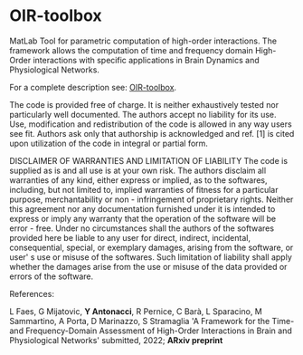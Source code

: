 # OIR-toolbox
MatLab Tool for parametric computation of high-order interactions. The framework allows the computation of time and frequency domain High-Order interactions with specific applications in Brain Dynamics and Physiological Networks.

For a complete description see: [OIR-toolbox](http://www.lucafaes.net/OIR.html).

The code is provided free of charge. It is neither exhaustively tested nor particularly well documented. The authors accept no liability for its use. Use, modification and redistribution of the code is allowed in any way users see fit. Authors ask only that authorship is acknowledged and ref. [1] is cited upon utilization of the code in integral or partial form.

DISCLAIMER OF WARRANTIES AND LIMITATION OF LIABILITY The code is supplied as is and all use is at your own risk. The authors disclaim all warranties of any kind, either express or implied, as to the softwares, including, but not limited to, implied warranties of fitness for a particular purpose, merchantability or non - infringement of proprietary rights. Neither this agreement nor any documentation furnished under it is intended to express or imply any warranty that the operation of the software will be error - free. Under no circumstances shall the authors of the softwares provided here be liable to any user for direct, indirect, incidental, consequential, special, or exemplary damages, arising from the software, or user' s use or misuse of the softwares. Such limitation of liability shall apply whether the damages arise from the use or misuse of the data provided or errors of the software.


References:

L Faes, G Mijatovic, **Y Antonacci**, R Pernice, C Barà, L Sparacino, M Sammartino, A Porta, D Marinazzo, S Stramaglia 'A Framework for the Time- and Frequency-Domain Assessment of High-Order Interactions in Brain and Physiological Networks' submitted, 2022; **ARxiv preprint**
